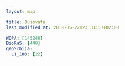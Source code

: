```yaml
---
layout: map

title: Busovata
last_modified_at: 2018-05-22T23:33:57+02:00

WDPA: [145246]
BioRaS: [448]
geoSrbija:
  L1_183: [22]
---
```

